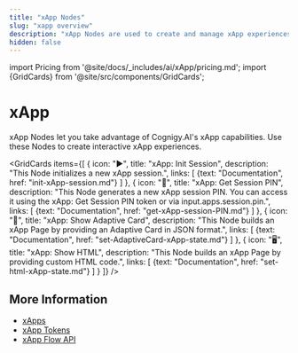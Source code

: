 ```yaml
---
title: "xApp Nodes"
slug: "xapp overview"
description: "xApp Nodes are used to create and manage xApp experiences."
hidden: false
---
```


import Pricing from '@site/docs/_includes/ai/xApp/pricing.md';
import {GridCards} from '@site/src/components/GridCards';

# xApp

xApp Nodes let you take advantage of Cognigy.AI's xApp capabilities. Use these Nodes to create interactive xApp experiences.

<GridCards items={[
  {
    icon: "▶️",
    title: "xApp: Init Session",
    description: "This Node initializes a new xApp session.",
    links: [
      {text: "Documentation", href: "init-xApp-session.md"}
    ]
  },
  {
    icon: "🔑",
    title: "xApp: Get Session PIN",
    description: "This Node generates a new xApp session PIN. You can access it using the xApp: Get Session PIN token or via input.apps.session.pin.",
    links: [
      {text: "Documentation", href: "get-xApp-session-PIN.md"}
    ]
  },
  {
    icon: "📱",
    title: "xApp: Show Adaptive Card",
    description: "This Node builds an xApp Page by providing an Adaptive Card in JSON format.",
    links: [
      {text: "Documentation", href: "set-AdaptiveCard-xApp-state.md"}
    ]
  },
  {
    icon: "🖥️",
    title: "xApp: Show HTML",
    description: "This Node builds an xApp Page by providing custom HTML code.",
    links: [
      {text: "Documentation", href: "set-html-xApp-state.md"}
    ]
  }
]} />

<Pricing />

## More Information

- [xApps](../../../../xApps/overview.md)
- [xApp Tokens](../../../../xApps/tokens.md)
- [xApp Flow API](../../../../xApps/api.md)